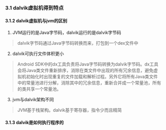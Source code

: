 ### 3.1 dalvik虚拟机得到特点
#### 3.1.2 dalvik虚拟机与jvm的区别
1. JVM运行的是Java字节码，dalvik运行的是dalvik字节码
> dalvik字节码通过Java字节码转换而来，打包到一个dex文件中
2. dalvik可执行文件体积更小
> Android SDK中的dx工具负责将Java字节码转换为dalvik字节码。dx工具会将Java类文件重新排序，消除在类文件中出现的所有冗余信息，避免虚拟机初始化时出现重复的文件加载和解析过程。另外它将所有Java类文件中的常量池进行分解，消除其中的冗余信息，重新合并成一个常量池，所有的类共享一个常量池。
3. jvm与dalvik架构不同
> JVM基于栈架构。dalvik基于寄存器，指令少而且精简

#### 3.1.3 dalvik是如何执行程序的
